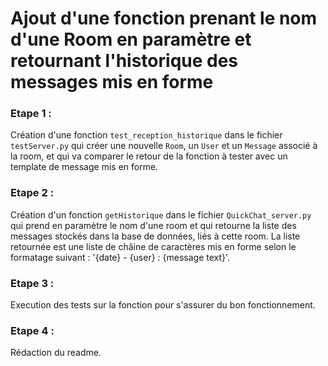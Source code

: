 # Ajout d'une fonction prenant le nom d'une Room en paramètre et retournant l'historique des messages mis en forme

### Etape 1 :
Création d'une fonction `test_reception_historique` dans le fichier `testServer.py` qui créer une nouvelle `Room`, un `User` et un `Message` associé à la room, et qui va comparer le retour de la fonction à tester avec un template de message mis en forme.

### Etape 2 : 
Création d'un fonction `getHistorique` dans le fichier `QuickChat_server.py` qui prend en paramètre le nom d'une room et qui retourne la liste des messages stockés dans la base de données, liés à cette room. La liste retournée est une liste de châine de caractères mis en forme selon le formatage suivant : '{date} - {user} : {message text}'.

### Etape 3 :
Execution des tests sur la fonction pour s'assurer du bon fonctionnement.

### Etape 4 :
Rédaction du readme.
